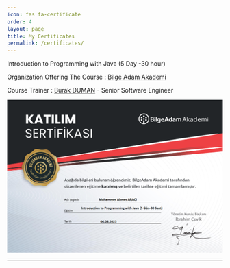 ```yaml
---
icon: fas fa-certificate
order: 4
layout: page
title: My Certificates
permalink: /certificates/
---
```


Introduction to Programming with Java (5 Day -30 hour)

Organization Offering The Course : [Bilge Adam Akademi](https://akademi.bilgeadam.com/)

Course Trainer : [Burak DUMAN](https://www.linkedin.com/in/burak-duman-09a34971/) - Senior Software Engineer

![Sertifika](/assets/img/java_certificate.png)

---
